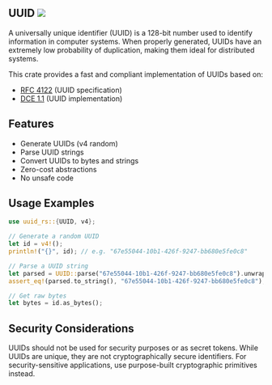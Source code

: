 ## UUID ![](https://github.com/awh6al/uuid-rs/workflows/uuid-rs/badge.svg)
A universally unique identifier (UUID) is a 128-bit number used to identify information in computer systems. When properly generated, UUIDs have an extremely low probability of duplication, making them ideal for distributed systems.

This crate provides a fast and compliant implementation of UUIDs based on:
 * [RFC 4122](http://tools.ietf.org/html/rfc4122) (UUID specification)
 * [DCE 1.1](https://pubs.opengroup.org/onlinepubs/9696989899/chap5.htm#tagcjh_08_02_01_01) (UUID implementation)

## Features
- Generate UUIDs (v4 random)
- Parse UUID strings
- Convert UUIDs to bytes and strings
- Zero-cost abstractions
- No unsafe code

## Usage Examples
```rust
use uuid_rs::{UUID, v4};

// Generate a random UUID
let id = v4!();
println!("{}", id); // e.g. "67e55044-10b1-426f-9247-bb680e5fe0c8"

// Parse a UUID string
let parsed = UUID::parse("67e55044-10b1-426f-9247-bb680e5fe0c8").unwrap();
assert_eq!(parsed.to_string(), "67e55044-10b1-426f-9247-bb680e5fe0c8");

// Get raw bytes
let bytes = id.as_bytes();
```

## Security Considerations
UUIDs should not be used for security purposes or as secret tokens. While UUIDs are unique, they are not cryptographically secure identifiers. For security-sensitive applications, use purpose-built cryptographic primitives instead.
